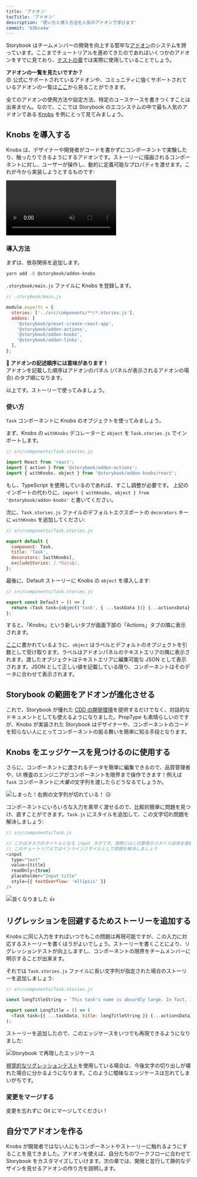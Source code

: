 ```yaml
---
title: 'アドオン'
tocTitle: 'アドオン'
description: '使い方と導入方法を人気のアドオンで学びます'
commit: 'b3bca4a'
---
```


Storybook はチームメンバーの開発を向上する堅牢な[アドオン](https://storybook.js.org/addons/introduction/)のシステムを誇っています。ここまでチュートリアルを進めてきたのであればいくつかのアドオンをすでに見ており、[テストの章](/react/en/test/)では実際に使用していることでしょう。

<div class="aside">
<strong>アドオンの一覧を見たいですか？</strong>
<br/>
😍 公式にサポートされているアドオンや、コミュニティに強くサポートされているアドオンの一覧は<a href="https://storybook.js.org/addons/addon-gallery/">ここ</a>から見ることができます。
</div>

全てのアドオンの使用方法や設定方法、特定のユースケースを書きつくすことは出来ません。なので、ここでは Storybook のエコシステムの中で最も人気のアドオンである [Knobs](https://github.com/storybooks/storybook/tree/master/addons/knobs) を例にとって見てみましょう。

## Knobs を導入する

Knobs は、デザイナーや開発者がコードを書かずにコンポーネントで実験したり、触ったりできるようにするアドオンです。ストーリーに描画されるコンポーネントに対し、ユーザーが操作し、動的に定義可能なプロパティを渡せます。これが今から実装しようとするものです:

<video autoPlay muted playsInline loop>
  <source
    src="/intro-to-storybook/addon-knobs-demo.mp4"
    type="video/mp4"
  />
</video>

### 導入方法

まずは、依存関係を追加します。

```bash
yarn add -D @storybook/addon-knobs
```

`.storybook/main.js` ファイルに Knobs を登録します。

```javascript
// .storybook/main.js

module.exports = {
  stories: ['../src/components/**/*.stories.js'],
  addons: [
    '@storybook/preset-create-react-app',
    '@storybook/addon-actions',
    '@storybook/addon-knobs',
    '@storybook/addon-links',
  ],
};
```

<div class="aside">
<strong>📝 アドオンの記述順序には意味があります！</strong>
<br/>
アドオンを記載した順序はアドオンのパネル (パネルが表示されるアドオンの場合) のタブ順になります。
</div>

以上です。ストーリーで使ってみましょう。

### 使い方

`Task` コンポーネントに Knobs のオブジェクトを使ってみましょう。

まず、Knobs の `withKnobs` デコレーターと `object` を `Task.stories.js` でインポートします。

```javascript
// src/components/Task.stories.js

import React from 'react';
import { action } from '@storybook/addon-actions';
import { withKnobs, object } from '@storybook/addon-knobs/react';
```

<div class="aside">
もし、TypeScript を使用しているのであれば、すこし調整が必要です。
上記のインポートの代わりに、<code>import { withKnobs, object } from '@storybook/addon-knobs'</code> と書いてください。
</div>

次に、`Task.stories.js` ファイルのデフォルトエクスポートの `decorators` キーに `withKnobs` を追加してください:

```javascript
// src/components/Task.stories.js

export default {
  component: Task,
  title: 'Task',
  decorators: [withKnobs],
  excludeStories: /.*Data$/,
};
```

最後に、Default ストーリーに Knobs の `object` を導入します:

```javascript
// src/components/Task.stories.js

export const Default = () => {
  return <Task task={object('task', { ...taskData })} {...actionsData} />;
};
```

すると、「Knobs」という新しいタブが画面下部の「Actions」タブの隣に表示されます。

[ここ](https://github.com/storybooks/storybook/tree/master/addons/knobs#object)に書かれているように、`object` はラベルとデフォルトのオブジェクトを引数として受け取ります。ラベルはアドオンパネルのテキストエリアの隣に表示されます。渡したオブジェクトはテキストエリアに編集可能な JSON として表示されます。JSON として正しい値を記載している限り、コンポーネントはそのデータに合わせて表示されます。

## Storybook の範囲をアドオンが進化させる

これで、Storybook が優れた [CDD の開発環境](https://blog.hichroma.com/component-driven-development-ce1109d56c8e)を提供するだけでなく、対話的なドキュメントとしても使えるようになりました。PropType も素晴らしいのですが、Knobs が実装された Storybook はデザイナーや、コンポーネントのコードを知らない人にとってコンポーネントの振る舞いを簡単に知る手段となります。

## Knobs をエッジケースを見つけるのに使用する

さらに、コンポーネントに渡されるデータを簡単に編集できるので、品質管理者や、UI 検査のエンジニアがコンポーネントを限界まで操作できます！例えば `Task` コンポーネントに*大量の*文字列を渡したらどうなるでしょうか。

![しまった！右側の文字列が切れている！](/intro-to-storybook/addon-knobs-demo-edge-case.png) 😥

コンポーネントにいろいろな入力を素早く渡せるので、比較的簡単に問題を見つけ、直すことができます。`Task.js` にスタイルを追加して、この文字切れ問題を解決しましょう:

```javascript
// src/components/Task.js

// これはタスクのタイトルとなる input タグです。実際にはこの要素のスタイル自体を更新するべきでしょうが
// このチュートリアルではインラインスタイルとして問題を解決しましょう
<input
  type="text"
  value={title}
  readOnly={true}
  placeholder="Input title"
  style={{ textOverflow: 'ellipsis' }}
/>
```

![良くなりました](/intro-to-storybook/addon-knobs-demo-edge-case-resolved.png) 👍

## リグレッションを回避するためストーリーを追加する

Knobs に同じ入力をすればいつでもこの問題は再現可能ですが、この入力に対応するストーリーを書くほうがよいでしょう。ストーリーを書くことにより、リグレッションテストが向上しますし、コンポーネントの限界をチームメンバーに明示することが出来ます。

それでは `Task.stories.js` ファイルに長い文字列が指定された場合のストーリーを追加しましょう:

```javascript
// src/components/Task.stories.js

const longTitleString = `This task's name is absurdly large. In fact, I think if I keep going I might end up with content overflow. What will happen? The star that represents a pinned task could have text overlapping. The text could cut-off abruptly when it reaches the star. I hope not!`;

export const LongTitle = () => (
  <Task task={{ ...taskData, title: longTitleString }} {...actionsData} />
);
```

ストーリーを追加したので、このエッジケースをいつでも再現できるようになりました:

![Storybook で再現したエッジケース](/intro-to-storybook/addon-knobs-demo-edge-case-in-storybook.png)

[視覚的なリグレッションテスト](/react/ja/test/)を使用している場合は、今後文字の切り出しが壊れた場合に分かるようになります。このように曖昧なエッジケースは忘れてしまいがちです。

### 変更をマージする

変更を忘れずに Git にマージしてください！

## 自分でアドオンを作る

Knobs が開発者ではない人にもコンポーネントやストーリーに触れるようにすることを見てきました。アドオンを使えば、自分たちのワークフローに合わせて Storybook をカスタマイズしていけます。次の章では、開発と並行して静的なデザインを見せるアドオンの作り方を説明します。
